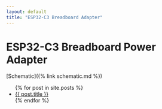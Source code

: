 ```yaml
---
layout: default
title: "ESP32-C3 Breadboard Adapter"
---
```


# ESP32-C3 Breadboard Power Adapter

[Schematic]({% link schematic.md %})

<ul>
  {% for post in site.posts %}
    <li>
      <a href="{{ post.url }}">{{ post.title }}</a>
    </li>
  {% endfor %}
</ul>